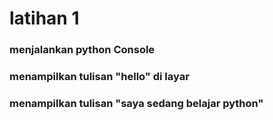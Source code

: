 # latihan 1

### menjalankan python Console
### menampilkan tulisan "hello" di layar 
### menampilkan tulisan "saya sedang belajar python"
